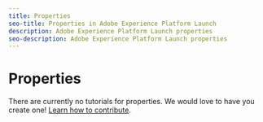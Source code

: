 ```yaml
---
title: Properties
seo-title: Properties in Adobe Experience Platform Launch
description: Adobe Experience Platform Launch properties
seo-description: Adobe Experience Platform Launch properties
---
```


# Properties

There are currently no tutorials for properties. We would love to have you create one! [Learn how to contribute](/contributing.md).
